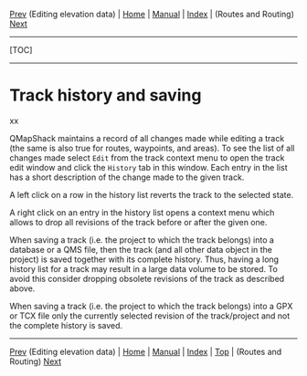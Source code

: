 [Prev](AdvTrkElevation) (Editing elevation data) | [Home](Home) | [Manual](DocMain) | [Index](AxAdvIndex) | (Routes and Routing) [Next](AdvRoutes)
- - -
[TOC]
- - -

# Track history and saving

xx

QMapShack maintains a record of all changes made while editing a track (the same is also true for routes, waypoints, and areas). To see the list of all changes made select `Edit` from the
track context menu to open the track edit window and click the `History` tab in this window. Each entry in the list has a short description of the
change made to the given track.

A left click on a row in the history list reverts the track to the selected state.

A right click on an entry in the history list opens a context menu which allows to drop all revisions of the track before or after the given one.

When saving a track (i.e. the project to which the track belongs) into a database or a QMS file, then the track (and all other data object in the project) 
is saved together with its complete history.
Thus, having a long history list for a track may result in a large data volume to be stored. To avoid this consider dropping obsolete revisions of the track
as described above.

When saving a track (i.e. the project to which the track belongs) into a GPX or TCX file only the currently selected revision of the track/project and not the complete history is saved.

- - -
[Prev](AdvTrkElevation) (Editing elevation data) | [Home](Home) | [Manual](DocMain) | [Index](AxAdvIndex) | [Top](#) | (Routes and Routing) [Next](AdvRoutes)

